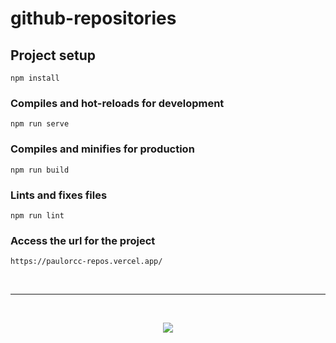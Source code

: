 # github-repositories

## Project setup
```
npm install
```

### Compiles and hot-reloads for development
```
npm run serve
```

### Compiles and minifies for production
```
npm run build
```

### Lints and fixes files
```
npm run lint
```

### Access the url for the project
```
https://paulorcc-repos.vercel.app/
```
<br>
<hr>
<br>

<p align="center">
    <img src="https://skillicons.dev/icons?i=vscode,vue,js,typescript" />
</p>